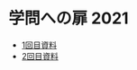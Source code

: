 # 学問への扉 2021

- [1回目資料](https://github.com/ytakano-lecture/Science2021/blob/main/pdf/01.pdf)
- [2回目資料](https://github.com/ytakano-lecture/Science2021/blob/main/pdf/02.pdf)
